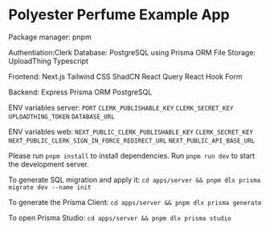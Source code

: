 # Polyester Perfume Example App

Package manager: pnpm

Authentiation:Clerk
Database: PostgreSQL using Prisma ORM
File Storage: UploadThing
Typescript

Frontend:
Next.js
Tailwind CSS
ShadCN
React Query
React Hook Form

Backend:
Express
Prisma ORM
PostgreSQL

ENV variables server:
`PORT`
`CLERK_PUBLISHABLE_KEY`
`CLERK_SECRET_KEY`
`UPLOADTHING_TOKEN`
`DATABASE_URL`

ENV variables web:
`NEXT_PUBLIC_CLERK_PUBLISHABLE_KEY`
`CLERK_SECRET_KEY`
`NEXT_PUBLIC_CLERK_SIGN_IN_FORCE_REDIRECT_URL`
`NEXT_PUBLIC_API_BASE_URL`

Please run `pnpm install` to install dependencies. Run `pnpm run dev` to start the development server.

To generate SQL migration and apply it:
`cd apps/server && pnpm dlx prisma migrate dev --name init`

To generate the Prisma Client:
`cd apps/server && pnpm dlx prisma generate`

To open Prisma Studio:
`cd apps/server && pnpm dlx prisma studio`
